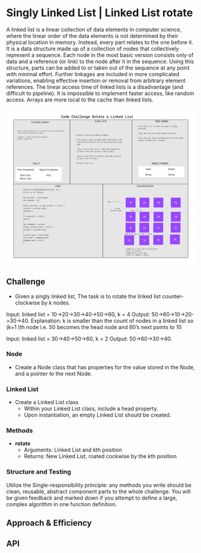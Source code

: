 # Singly Linked List | Linked List rotate
<!-- Short summary or background information -->

A linked list is a linear collection of data elements in computer science, where the linear order of the data elements is not determined by their physical location in memory. Instead, every part relates to the one before it. It is a data structure made up of a collection of nodes that collectively represent a sequence. Each node in the most basic version consists only of data and a reference (or link) to the node after it in the sequence. Using this structure, parts can be added to or taken out of the sequence at any point with minimal effort. Further linkages are included in more complicated variations, enabling effective insertion or removal from arbitrary element references. The linear access time of linked lists is a disadvantage (and difficult to pipeline). It is impossible to implement faster access, like random access. Arrays are more local to the cache than linked lists.

![Linked Lists](./img/rotate.png)

## Challenge
<!-- Description of the challenge -->

- Given a singly linked list, The task is to rotate the linked list counter-clockwise by k nodes.

Input: linked list = 10->20->30->40->50->60, k = 4
Output: 50->60->10->20->30->40.
Explanation: k is smaller than the count of nodes in a linked list so (k+1 )th node i.e. 50 becomes the head node and 60’s next points to 10

Input: linked list = 30->40->50->60, k = 2
Output: 50->60->30->40.

### Node

- Create a Node class that has properties for the value stored in the Node, and a pointer to the next Node.

### Linked List

- Create a Linked List class
  - Within your Linked List class, include a head property.
  - Upon instantiation, an empty Linked List should be created.

### Methods

- **rotate**
  - Arguments: Linked List and kth position
  - Returns:  New Linked List, roated cockwise by the kth position

### Structure and Testing

Utilize the Single-responsibility principle: any methods you write should be clean, reusable, abstract component parts to the whole challenge. You will be given feedback and marked down if you attempt to define a large, complex algorithm in one function definition.


## Approach & Efficiency
<!-- What approach did you take? Why? What is the Big O space/time for this approach? -->

## API
<!-- Description of each method publicly available to your Linked List -->

